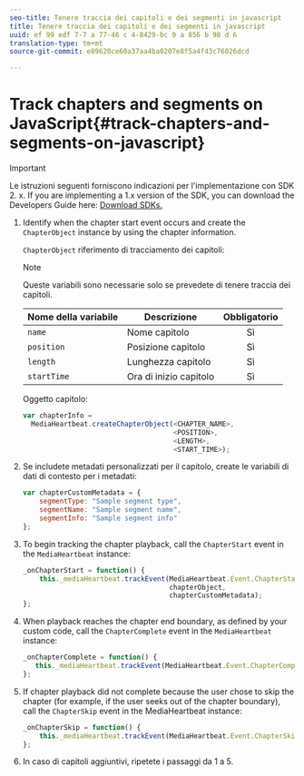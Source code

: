 ```yaml
---
seo-title: Tenere traccia dei capitoli e dei segmenti in javascript
title: Tenere traccia dei capitoli e dei segmenti in javascript
uuid: ef 99 edf 7-7 a 77-46 c 4-8429-bc 9 a 856 b 98 d 6
translation-type: tm+mt
source-git-commit: e89620ce60a37aa4ba0207e8f5a4f43c76026dcd

---
```



# Track chapters and segments on JavaScript{#track-chapters-and-segments-on-javascript}

>[!IMPORTANT]
>
>Le istruzioni seguenti forniscono indicazioni per l'implementazione con SDK 2. x. If you are implementing a 1.x version of the SDK, you can download the Developers Guide here: [Download SDKs.](/help/sdk-implement/download-sdks.md)

1. Identify when the chapter start event occurs and create the `ChapterObject` instance by using the chapter information.

   `ChapterObject` riferimento di tracciamento dei capitoli:

   >[!NOTE]
   >
   >Queste variabili sono necessarie solo se prevedete di tenere traccia dei capitoli.

   | Nome della variabile | Descrizione | Obbligatorio |
   | --- | --- | :---: |
   | `name` | Nome capitolo | Sì |
   | `position` | Posizione capitolo | Sì |
   | `length` | Lunghezza capitolo | Sì |
   | `startTime` | Ora di inizio capitolo | Sì |

   Oggetto capitolo:

   ```js
   var chapterInfo =  
     MediaHeartbeat.createChapterObject(<CHAPTER_NAME>,  
                                        <POSITION>,  
                                        <LENGTH>,  
                                        <START_TIME>);
   ```

1. Se includete metadati personalizzati per il capitolo, create le variabili di dati di contesto per i metadati:

   ```js
   var chapterCustomMetadata = { 
       segmentType: "Sample segment type",  
       segmentName: "Sample segment name",  
       segmentInfo: "Sample segment info" 
   };
   ```

1. To begin tracking the chapter playback, call the `ChapterStart` event in the `MediaHeartbeat` instance:

   ```js
   _onChapterStart = function() { 
       this._mediaHeartbeat.trackEvent(MediaHeartbeat.Event.ChapterStart,  
                                       chapterObject,  
                                       chapterCustomMetadata); 
   };
   ```

1. When playback reaches the chapter end boundary, as defined by your custom code, call the `ChapterComplete` event in the `MediaHeartbeat` instance:

   ```js
   _onChapterComplete = function() { 
      this._mediaHeartbeat.trackEvent(MediaHeartbeat.Event.ChapterComplete); 
   };
   ```

1. If chapter playback did not complete because the user chose to skip the chapter (for example, if the user seeks out of the chapter boundary), call the `ChapterSkip` event in the MediaHeartbeat instance:

   ```js
   _onChapterSkip = function() { 
       this._mediaHeartbeat.trackEvent(MediaHeartbeat.Event.ChapterSkip); 
   };
   ```

1. In caso di capitoli aggiuntivi, ripetete i passaggi da 1 a 5.


